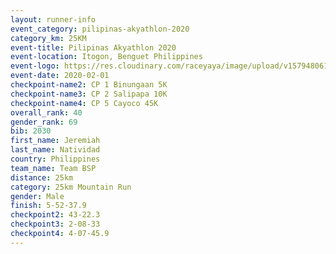 ```yaml
--- 
layout: runner-info 
event_category: pilipinas-akyathlon-2020 
category_km: 25KM 
event-title: Pilipinas Akyathlon 2020 
event-location: Itogon, Benguet Philippines 
event-logo: https://res.cloudinary.com/raceyaya/image/upload/v1579480618/logo/evil-trails_wm80bv.jpg 
event-date: 2020-02-01 
checkpoint-name2: CP 1 Binungaan 5K 
checkpoint-name3: CP 2 Salipapa 10K 
checkpoint-name4: CP 5 Cayoco 45K 
overall_rank: 40
gender_rank: 69
bib: 2030
first_name: Jeremiah
last_name: Natividad
country: Philippines
team_name: Team BSP
distance: 25km
category: 25km Mountain Run
gender: Male
finish: 5-52-37.9
checkpoint2: 43-22.3
checkpoint3: 2-08-33
checkpoint4: 4-07-45.9
--- 
```


